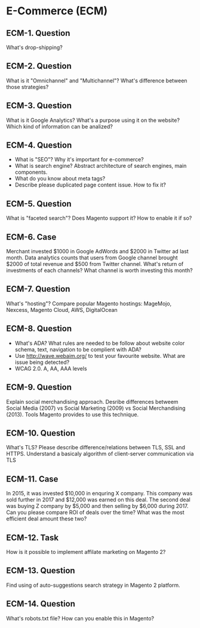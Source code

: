 # E-Commerce (ECM)

## ECM-1. Question

What's drop-shipping? 

## ECM-2. Question

What is it "Omnichannel" and "Multichannel"? What's difference between those strategies? 

## ECM-3. Question

What is it Google Analytics? What's a purpose using it on the website? Which kind of information can be analized?

## ECM-4. Question

- What is "SEO"? Why it's important for e-commerce? 
- What is search engine? Abstract architecture of search engines, main components.
- What do you know about meta tags?
- Describe please duplicated page content issue. How to fix it?

## ECM-5. Question

What is "faceted search"? Does Magento support it? How to enable it if so?

## ECM-6. Case

Merchant invested $1000 in Google AdWords and $2000 in Twitter ad last month. Data analytics counts that users from Google channel brought $2000 of total revenue and $500 from Twitter channel. What's return of investments of each channels? What channel is worth investing this month?

## ECM-7. Question

What's "hosting"? Compare popular Magento hostings: MageMojo, Nexcess, Magento Cloud, AWS, DigitalOcean

## ECM-8. Question

- What's ADA? What rules are needed to be follow about website color schema, text, navigation to be complient with ADA?
- Use http://wave.webaim.org/ to test your favourite website. What are issue being detected?
- WCAG 2.0. A, AA, AAA levels

## ECM-9. Question

Explain social merchandising approach. Desribe differences betweem Social Media (2007) vs Social Marketing (2009) vs Social Merchandising (2013).
Tools Magento provides to use this technique.

## ECM-10. Question

What's TLS? Please describe difference/relations between TLS, SSL and HTTPS. Understand a basicaly algorithm of client-server communication via TLS

## ECM-11. Case

In 2015, it was invested $10,000 in enquring X company. This company was sold further in 2017 and $12,000 was earned on this deal. The second deal was buying Z company by $5,000 and then selling by $6,000 during 2017. Can you please compare ROI of deals over the time? What was the most efficient deal amount these two?

## ECM-12. Task

How is it possible to implement affilate marketing on Magento 2?

## ECM-13. Question

Find using of auto-suggestions search strategy in Magento 2 platform.

## ECM-14. Question

What's robots.txt file? How can you enable this in Magento? 

